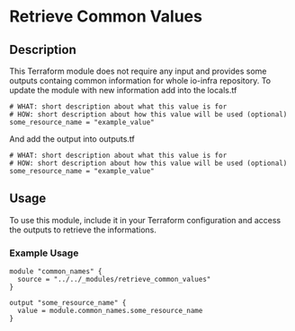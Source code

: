 # Retrieve Common Values

## Description

This Terraform module does not require any input and provides some outputs containg common information for whole io-infra repository.
To update the module with new information add into the locals.tf
```hcl
# WHAT: short description about what this value is for
# HOW: short description about how this value will be used (optional)
some_resource_name = "example_value"
```
And add the output into outputs.tf
```hcl
# WHAT: short description about what this value is for
# HOW: short description about how this value will be used (optional)
some_resource_name = "example_value"
```

## Usage

To use this module, include it in your Terraform configuration and access the outputs to retrieve the informations.

### Example Usage

```hcl
module "common_names" {
  source = "../../_modules/retrieve_common_values"
}

output "some_resource_name" {
  value = module.common_names.some_resource_name
}
```